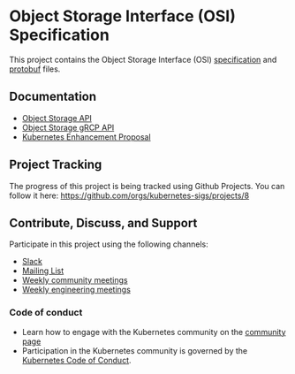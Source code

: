 # Object Storage Interface (OSI) Specification

This project contains the Object Storage Interface (OSI) [specification](spec.md) and [protobuf](osi.proto) files. 

## Documentation

- [Object Storage API](https://github.com/kubernetes/enhancements/blob/master/keps/sig-storage/1979-object-storage-support/README.md#apis)
- [Object Storage gRCP API](https://github.com/wlan0/container-object-storage-interface-spec/blob/master/spec.md)
- [Kubernetes Enhancement Proposal](https://github.com/kubernetes/enhancements/blob/master/keps/sig-storage/1979-object-storage-support/README.md)

## Project Tracking

The progress of this project is being tracked using Github Projects. You can follow it here: https://github.com/orgs/kubernetes-sigs/projects/8

## Contribute, Discuss, and Support

Participate in this project using the following channels: 

- [Slack](https://kubernetes.slack.com/messages/sig-storage-cosi)
- [Mailing List](https://groups.google.com/g/container-object-storage-interface-wg)
- [Weekly community meetings](https://calendar.google.com/calendar/u/0/r/eventedit/copy/MmM5bzU5bWtjaG41Z2dlcXViaWtmNGxpbmZfMjAyMDEyMDNUMTgwMDAwWiB2dnZvNDhyNmNwcmNjaWkxbHNhdmE2cDJ1Y0Bn)
- [Weekly engineering meetings](https://calendar.google.com/event?action=TEMPLATE&tmeid=XzY4cTMyZTI0OGtzMzhiOWs4b3JqaWI5azY4cTMwYjlwODkxMzZiYTY2b29rOGNwaDc0cDNhYzloNzRfMjAyMDEyMTRUMTkwMDAwWiBzaWRAbWluaW8uaW8&tmsrc=sid%40minio.io&scp=ALL)

### Code of conduct

- Learn how to engage with the Kubernetes community on the [community page](http://kubernetes.io/community/)
- Participation in the Kubernetes community is governed by the [Kubernetes Code of Conduct](code-of-conduct.md).
